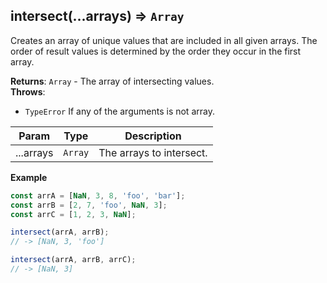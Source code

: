 <a name="intersect"></a>

## intersect(...arrays) ⇒ <code>Array</code>
Creates an array of unique values that are included in all given arrays.
The order of result values is determined by the order they occur in the first array.

**Returns**: <code>Array</code> - The array of intersecting values.  
**Throws**:

- <code>TypeError</code> If any of the arguments is not array.

| Param | Type | Description |
| --- | --- | --- |
| ...arrays | <code>Array</code> | The arrays to intersect. |

**Example**  
```js
const arrA = [NaN, 3, 8, 'foo', 'bar'];
const arrB = [2, 7, 'foo', NaN, 3];
const arrC = [1, 2, 3, NaN];

intersect(arrA, arrB);
// -> [NaN, 3, 'foo']

intersect(arrA, arrB, arrC);
// -> [NaN, 3]
```
